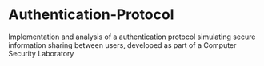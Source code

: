 # Authentication-Protocol
Implementation and analysis of a authentication protocol simulating secure information sharing between users, developed as part of a Computer Security Laboratory
